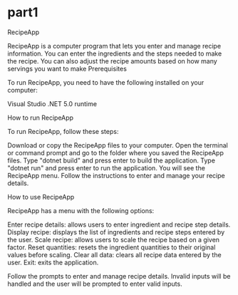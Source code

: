 # part1

RecipeApp

RecipeApp is a computer program that lets you enter and manage recipe information. You can enter the ingredients and the steps needed to make the recipe. You can also adjust the recipe amounts based on how many servings you want to make
Prerequisites


To run RecipeApp, you need to have the following installed on your computer:

Visual Studio 
.NET 5.0 runtime

How to run RecipeApp

To run RecipeApp, follow these steps:

Download or copy the RecipeApp files to your computer.
Open the terminal or command prompt and go to the folder where you saved the RecipeApp files.
Type "dotnet build" and press enter to build the application.
Type "dotnet run" and press enter to run the application.
You will see the RecipeApp menu. Follow the instructions to enter and manage your recipe details.

How to use RecipeApp

RecipeApp has a menu with the following options:

Enter recipe details: allows users to enter ingredient and recipe step details.
Display recipe: displays the list of ingredients and recipe steps entered by the user.
Scale recipe: allows users to scale the recipe based on a given factor.
Reset quantities: resets the ingredient quantities to their original values before scaling.
Clear all data: clears all recipe data entered by the user.
Exit: exits the application.

Follow the prompts to enter and manage recipe details. Invalid inputs will be handled and the user will be prompted to enter valid inputs.

